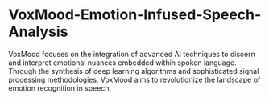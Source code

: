 # VoxMood-Emotion-Infused-Speech-Analysis
VoxMood focuses on the integration of advanced AI techniques to discern and interpret emotional nuances embedded within spoken language. Through the synthesis of deep learning algorithms and sophisticated signal processing methodologies, VoxMood aims to revolutionize the landscape of emotion recognition in speech.
